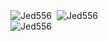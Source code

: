 <div align="left">
  <img src="https://github-readme-stats.vercel.app/api?username=Jed556&show_icons=true&locale=en&theme=dark&hide_border=true&cache_seconds=1800&icon_color=00ffff&text_color=61dafb&title_color=00ffff" alt="Jed556" />&nbsp;
  <img src="https://github-readme-streak-stats.herokuapp.com/?user=Jed556&theme=dark&hide_border=true" alt="Jed556" />
  <br>
  <img src="https://github-readme-stats.vercel.app/api/top-langs?username=Jed556&hide=css&layout=compact&theme=dark&hide_border=true&cache_seconds=1800" alt="Jed556" />
</div>
